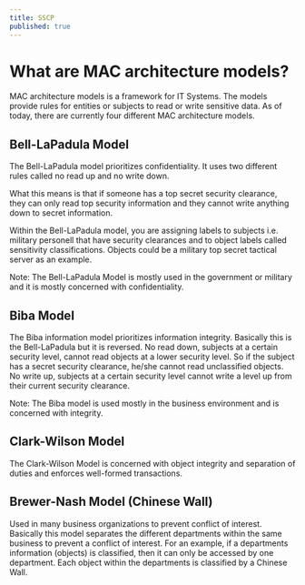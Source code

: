 ```yaml
---
title: SSCP
published: true
---
```


# What are MAC architecture models?

MAC architecture models is a framework for IT Systems. The models provide rules for entities or subjects to read or write sensitive data. As of today, there are currently four different MAC architecture models. 

## Bell-LaPadula Model

The Bell-LaPadula model prioritizes confidentiality. It uses two different rules called no read up and no write down.

What this means is that if someone has a top secret security clearance, they can only read top security information and they cannot write anything down to secret information.

Within the Bell-LaPadula model, you are assigning labels to subjects i.e. military personell that have security clearances and to object labels called sensitivity classifications. Objects could be a military top secret tactical server as an example.

Note: The Bell-LaPadula Model is mostly used in the government or military and it is mostly concerned with confidentiality.

## Biba Model

The Biba information model prioritizes information integrity. Basically this is the Bell-LaPadula but it is reversed. No read down, subjects at a certain security level, cannot read objects at a lower security level. So if the subject has a secret security clearance, he/she cannot read unclassified objects. No write up, subjects at a certain security level cannot write a level up from their current security clearance.

Note: The Biba model is used mostly in the business environment and is concerned with integrity. 

## Clark-Wilson Model

The Clark-Wilson Model is concerned with object integrity and separation of duties and enforces well-formed transactions.

## Brewer-Nash Model (Chinese Wall)

Used in many business organizations to prevent conflict of interest. Basically this model separates the different departments within the same business to prevent a conflict of interest. For an example, if a departments information (objects) is classified, then it can only be accessed by one department. Each object within the departments is classified by a Chinese Wall. 
